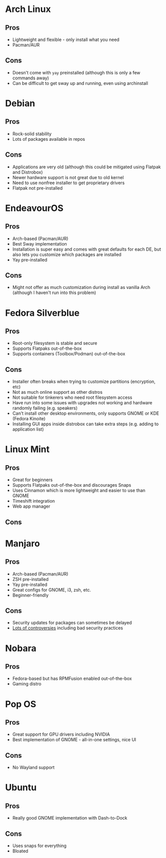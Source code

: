 # Arch Linux
## Pros
- Lightweight and flexible - only install what you need
- Pacman/AUR

## Cons
- Doesn't come with `yay` preinstalled (although this is only a few commands away)
- Can be difficult to get sway up and running, even using archinstall

# Debian
## Pros
- Rock-solid stability
- Lots of packages available in repos

## Cons
- Applications are very old (although this could be mitigated using Flatpak and Distrobox)
- Newer hardware support is not great due to old kernel
- Need to use nonfree installer to get proprietary drivers
- Flatpak not pre-installed

# EndeavourOS
## Pros
- Arch-based (Pacman/AUR)
- Best Sway implementation
- Installation is super easy and comes with great defaults for each DE, but also lets you customize which packages are installed
- Yay pre-installed

## Cons
- Might not offer as much customization during install as vanilla Arch (although I haven't run into this problem)

# Fedora Silverblue
## Pros
- Root-only filesystem is stable and secure
- Supports Flatpaks out-of-the-box
- Supports containers (Toolbox/Podman) out-of-the-box

## Cons
- Installer often breaks when trying to customize partitions (encryption, etc)
- Not as much online support as other distros
- Not suitable for tinkerers who need root filesystem access
- Have run into some issues with upgrades not working and hardware randomly failing (e.g. speakers)
- Can't install other desktop environments, only supports GNOME or KDE (Fedora Kinoite)
- Installing GUI apps inside distrobox can take extra steps (e.g. adding to application list)

# Linux Mint
## Pros
- Great for beginners
- Supports Flatpaks out-of-the-box and discourages Snaps
- Uses Cinnamon which is more lightweight and easier to use than GNOME
- Timeshift integration
- Web app manager

## Cons

# Manjaro
## Pros
- Arch-based (Pacman/AUR)
- ZSH pre-installed
- Yay pre-installed
- Great configs for GNOME, i3, zsh, etc.
- Beginner-friendly

## Cons
- Security updates for packages can sometimes be delayed
- [Lots of controversies](https://manjarno.snorlax.sh/) including bad security practices

# Nobara
## Pros
- Fedora-based but has RPMFusion enabled out-of-the-box
- Gaming distro

# Pop OS
## Pros
- Great support for GPU drivers including NVIDIA
- Best implementation of GNOME - all-in-one settings, nice UI

## Cons
- No Wayland support

# Ubuntu
## Pros
- Really good GNOME implementation with Dash-to-Dock

## Cons
- Uses snaps for everything
- Bloated